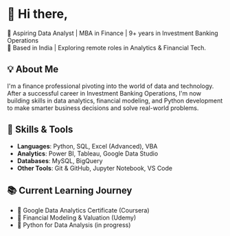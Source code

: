 # 👋 Hi there,

🎯 Aspiring Data Analyst | MBA in Finance | 9+ years in Investment Banking Operations  
📍 Based in India | Exploring remote roles in Analytics & Financial Tech.

## 💡 About Me
I'm a finance professional pivoting into the world of data and technology. After a successful career in Investment Banking Operations, I'm now building skills in data analytics, financial modeling, and Python development to make smarter business decisions and solve real-world problems.

## 🔧 Skills & Tools
- **Languages**: Python, SQL, Excel (Advanced), VBA  
- **Analytics**: Power BI, Tableau, Google Data Studio  
- **Databases**: MySQL, BigQuery  
- **Other Tools**: Git & GitHub, Jupyter Notebook, VS Code

## 📚 Current Learning Journey
- 📘 Google Data Analytics Certificate (Coursera)
- 🧮 Financial Modeling & Valuation (Udemy)
- 🐍 Python for Data Analysis (in progress)


